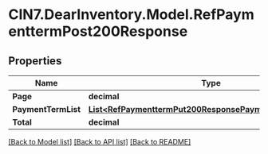 # CIN7.DearInventory.Model.RefPaymenttermPost200Response

## Properties

| Name                | Type                                                                                                                    | Description | Notes      |
| ------------------- | ----------------------------------------------------------------------------------------------------------------------- | ----------- | ---------- |
| **Page**            | **decimal**                                                                                                             |             | [optional] |
| **PaymentTermList** | [**List&lt;RefPaymenttermPut200ResponsePaymentTermListInner&gt;**](RefPaymenttermPut200ResponsePaymentTermListInner.md) |             | [optional] |
| **Total**           | **decimal**                                                                                                             |             | [optional] |

[[Back to Model list]](../README.md#documentation-for-models) [[Back to API list]](../README.md#documentation-for-api-endpoints) [[Back to README]](../README.md)
